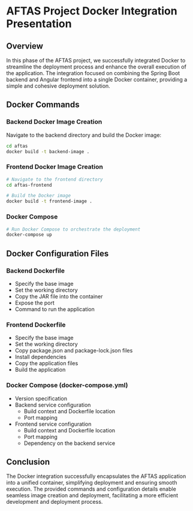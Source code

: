 # AFTAS Project Docker Integration Presentation

## Overview
In this phase of the AFTAS project, we successfully integrated Docker to streamline the deployment process and enhance the overall execution of the application. The integration focused on combining the Spring Boot backend and Angular frontend into a single Docker container, providing a simple and cohesive deployment solution.

## Docker Commands

### Backend Docker Image Creation

Navigate to the backend directory and build the Docker image:

```bash
cd aftas
docker build -t backend-image .
```

### Frontend  Docker Image Creation

```bash
# Navigate to the frontend directory
cd aftas-frontend

# Build the Docker image
docker build -t frontend-image .
```
### Docker Compose
```bash
# Run Docker Compose to orchestrate the deployment
docker-compose up
```

## Docker Configuration Files

### Backend Dockerfile
- Specify the base image
- Set the working directory
- Copy the JAR file into the container
- Expose the port
- Command to run the application

### Frontend Dockerfile
- Specify the base image
- Set the working directory
- Copy package.json and package-lock.json files
- Install dependencies
- Copy the application files
- Build the application

### Docker Compose (docker-compose.yml)
- Version specification
- Backend service configuration
  - Build context and Dockerfile location
  - Port mapping 
- Frontend service configuration
  - Build context and Dockerfile location
  - Port mapping
  - Dependency on the backend service

## Conclusion
The Docker integration successfully encapsulates the AFTAS application into a unified container, simplifying deployment and ensuring smooth execution. The provided commands and configuration details enable seamless image creation and deployment, facilitating a more efficient development and deployment process.